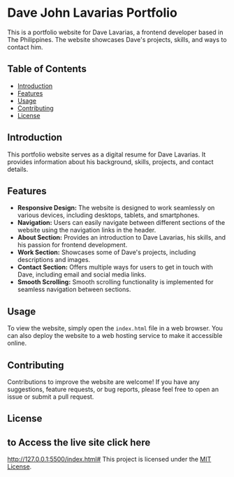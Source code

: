 # Dave John Lavarias Portfolio

This is a portfolio website for Dave Lavarias, a frontend developer based in The Philippines. The website showcases Dave's projects, skills, and ways to contact him.

## Table of Contents

- [Introduction](#introduction)
- [Features](#features)
- [Usage](#usage)
- [Contributing](#contributing)
- [License](#license)

## Introduction

This portfolio website serves as a digital resume for Dave Lavarias. It provides information about his background, skills, projects, and contact details.

## Features

- **Responsive Design:** The website is designed to work seamlessly on various devices, including desktops, tablets, and smartphones.
- **Navigation:** Users can easily navigate between different sections of the website using the navigation links in the header.
- **About Section:** Provides an introduction to Dave Lavarias, his skills, and his passion for frontend development.
- **Work Section:** Showcases some of Dave's projects, including descriptions and images.
- **Contact Section:** Offers multiple ways for users to get in touch with Dave, including email and social media links.
- **Smooth Scrolling:** Smooth scrolling functionality is implemented for seamless navigation between sections.

## Usage

To view the website, simply open the `index.html` file in a web browser. You can also deploy the website to a web hosting service to make it accessible online.

## Contributing

Contributions to improve the website are welcome! If you have any suggestions, feature requests, or bug reports, please feel free to open an issue or submit a pull request.

## License

## to Access the live site click here
http://127.0.0.1:5500/index.html#
This project is licensed under the [MIT License](LICENSE).
